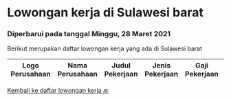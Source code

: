 
  # Lowongan kerja di Sulawesi barat

  ### Diperbarui pada tanggal Minggu, 28 Maret 2021

  Berikut merupakan daftar lowongan kerja yang ada di Sulawesi barat

  |Logo Perusahaan | Nama Perusahaan | Judul Pekerjaan | Jenis Pekerjaan | Gaji Pekerjaan | Lokasi | Deskripsi | Tanggal diunggah | Pranala |
  | -------------- | --------------- | --------------- | --------- | --------- | -------------- | ------- | ----------- | ----------- |
  

  [Kembali ke daftar lowongan kerja 🔙](../README.md#daftar-lowongan-kerja)
  